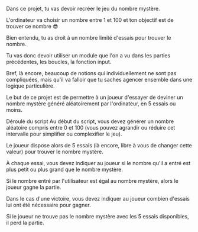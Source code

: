 Dans ce projet, tu vas devoir recréer le jeu du nombre mystère.

L'ordinateur va choisir un nombre entre 1 et 100 et ton objectif est de trouver ce nombre 😎

Bien entendu, tu as droit à un nombre limité d'essais pour trouver le nombre.

Tu vas donc devoir utiliser un module que l'on a vu dans les parties précédentes, les boucles, la fonction input.

Bref, là encore, beaucoup de notions qui individuellement ne sont pas compliquées, mais qu'il va falloir que tu saches agencer ensemble dans une logique particulière.

Le but de ce projet est de permettre à un joueur d'essayer de deviner un nombre mystère généré aléatoirement par l'ordinateur, en 5 essais ou moins.

Déroulé du script
Au début du script, vous devez générer un nombre aléatoire compris entre 0 et 100 (vous pouvez agrandir ou réduire cet intervalle pour simplifier ou complexifier le jeu).

Le joueur dispose alors de 5 essais (là encore, libre à vous de changer cette valeur) pour trouver le nombre mystère.

À chaque essai, vous devez indiquer au joueur si le nombre qu'il a entré est plus petit ou plus grand que le nombre mystère.

Si le nombre entré par l'utilisateur est égal au nombre mystère, alors le joueur gagne la partie.

Dans le cas d'une victoire, vous devez indiquer au joueur combien d'essais lui ont été nécessaire pour gagner.

Si le joueur ne trouve pas le nombre mystère avec les 5 essais disponibles, il perd la partie.